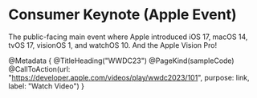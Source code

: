 # Consumer Keynote (Apple Event)

The public-facing main event where Apple introduced iOS 17, macOS 14, tvOS 17, visionOS 1, and watchOS 10. And the Apple Vision Pro!

@Metadata {
   @TitleHeading("WWDC23")
   @PageKind(sampleCode)
   @CallToAction(url: "https://developer.apple.com/videos/play/wwdc2023/101", purpose: link, label: "Watch Video")
}
